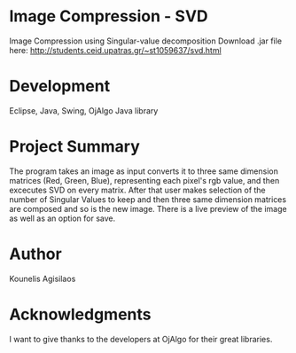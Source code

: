 # Image Compression - SVD
Image Compression using Singular-value decomposition
Download .jar file here: http://students.ceid.upatras.gr/~st1059637/svd.html

# Development
Eclipse, Java, Swing, OjAlgo Java library

# Project Summary
The program takes an image as input converts it to three same dimension matrices (Red, Green, Blue),
representing each pixel's rgb value, and then excecutes SVD on every matrix.
After that user makes selection of the number of Singular Values to keep and then three same dimension matrices are composed
and so is the new image. There is a live preview of the image as well as an option for save.

# Author
Kounelis Agisilaos

# Acknowledgments
I want to give thanks to the developers at OjAlgo for their great libraries.
